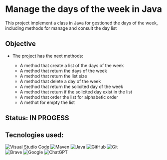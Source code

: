 # Manage the days of the week in Java
This project implement a class in Java for gestioned the days of the week, including methods for manage and consult the day list

## Objective

- The project has the next methods:
  
    - A method that create a list of the days of the week
    - A method that return the days of the week
    - A method that return the list size
    - A method that delete a day of the week
    - A method that return the solicited day of the week
    - A method that return if the solicited day exist in the list
    - A method that order the list for alphabetic order
    - A methot for empty the list
 
## Status: IN PROGESS

## Tecnologies used:

![Visual Studio Code](https://img.shields.io/badge/-Visual_Studio_Code-007ACC?logo=visual-studio-code&logoColor=white&style=flat)
![Maven](https://img.shields.io/badge/-Maven-C71A36?logo=apache-maven&logoColor=white&style=flat)
![Java](https://img.shields.io/badge/-Java-007396?logo=java&logoColor=white&style=flat)
![GitHub](https://img.shields.io/badge/-GitHub-181717?logo=github&logoColor=white&style=flat)
![Git](https://img.shields.io/badge/-Git-F05032?logo=git&logoColor=white&style=flat)  
![Brave](https://img.shields.io/badge/-Brave-FB542B?logo=brave&logoColor=white&style=flat)
![Google](https://img.shields.io/badge/-Google-4285F4?logo=google&logoColor=white&style=flat)
![ChatGPT](https://img.shields.io/badge/-ChatGPT-10A37F?logo=openai&logoColor=white&style=flat)



